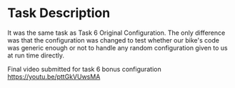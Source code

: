 # Task Description

It was the same task as Task 6 Original Configuration. The only difference was that the configuration was changed to test whether our bike's code was generic enough or not to handle any random configuration given to us at run time directly.

Final video submitted for task 6 bonus configuration
  https://youtu.be/pttGkVUwsMA
